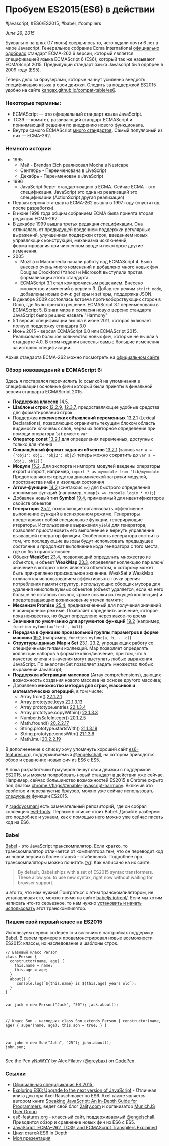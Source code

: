 # Пробуем ES2015(ES6) в действии

#javascript, #ES6/ES2015, #babel, #compilers

_June 29, 2015_

Буквально на днях (17 июня) свершилось то, чего ждали почти 6 лет в мире Javascript. Генеральное собрание Ecma International [официально одобрило](http://www.ecma-international.org/news/index.html) стандарт ECMA-262 6 версии, который является спецификацией языка ECMAScript 6 (ES6), который так же называют ECMAScript 2015. Предыдущий стандарт языка Javascript был одобрен в 2009 году (ES5).

Теперь дело за браузерами, которые начнут усиленно внедрять спецификацию языка в свои движки. Следить за поддержкой ES2015 удобно на сайте [kangax.github.io/compat-table/es6](http://kangax.github.io/compat-table/es6/).

### Некоторые термины:

* ECMAScript — это официальный стандарт языка JavaScript.
* TC39 — комитет, развивающий стандарт ECMAScript и принимающий решения по внедрению нового функционала.
* Внутри самого ECMAScript [много стандартов](http://www.ecma-international.org/publications/standards/Standard.htm). Самый популярный из них — ECMA-262.

### Немного истории

* 1995
    * Май - Brendan Eich реализовал Mocha в Nestcape
    * Сентябрь - Переименована в LiveScript
    * Декабрь - Переименован в JavaScript
* 1996
    * JavaScript берет стандартизацию в ECMA. Сейчас ECMA - это спецификация. JavaScript это одна из реализаций это спецификации (ActionScript другая реализация)
* Первая версия стандарта ECMA-262 вышла в 1997 году (спустя год после разработки).
* В июне 1998 года общим собранием ECMA была принята вторая редакция ECMA-262.
* В декабре 1999 вышла третья редакция спецификации. Она отличалась от предыдущей введением поддержки регулярных выражений, улучшением поддержки строк, введением новых управляющих конструкций, механизма исключений, форматирования при численном вводе и некоторые другие изменения.
* 2005
    * Mozilla и Macromedia начали работу над ECMAScript 4. Было внесено очень много изменений и добавлено много новых фич. Douglas Crockford (Yahoo) и Microsoft выступили против формализации этого стандарта.
    * ECMAScript 3.1 стал компромисным решением. Внесено множество изменений в версию 3. Добавлен режим ```strict mode```, добавлены новые фичи: get'еры и set'еры, поддержка JSON.
* В декабре 2009 состоялась встреча противоборствующих сторон в Осло, где было принято решение. ECMAScript 3.1 переименовали в ECMAScript 5. В знак мира и согласия новую версию стандарта JavaScript было решено назвать "Harmony"
* 5.1 версия cпецификации вышла в июне 2011, которая включает полную поддержку стандарта 3.0
* Июнь 2015 - версия ECMAScript 6.0 или ECMAScript 2015. Реализовано большое количество новых фич, которые не вышли в стандарте 4.0. В этом издании внесены самые большие изменения за историю спецификации.

Архив стандарта ECMA-262 можно посмотреть на [официальном сайте](http://www.ecma-international.org/publications/standards/Ecma-262-arch.htm).

### Обзор нововведений в ECMAScript 6:

Здесь я постарался перечислить (с ссылкой на упоминания в спецификации) основные фичи который были приняты в финальной версии стандарта ECMAScript 2015.

* **Поддержка классов** [14.5](http://www.ecma-international.org/ecma-262/6.0/#sec-class-definitions).
* **Шаблоны строк** [12.2.9](http://www.ecma-international.org/ecma-262/6.0/#sec-template-literals), [12.3.7](http://www.ecma-international.org/ecma-262/6.0/#sec-tagged-templates), предоставляющие удобные средства для форматирования строк.
* Поддержка **лексических объявлений переменных** [13.2.1](http://people.mozilla.org/~jorendorff/es6-draft.html#sec-let-and-const-declarations) (Lexical Declarations), позволяющих ограничить текущим блоком область видимости ключевых слов, через их повторное определение при помощи оператора ```let``` вместо ```var```
* **Оператор const** [13.2.1](http://people.mozilla.org/~jorendorff/es6-draft.html#sec-let-and-const-declarations) для определения переменных, доступных только для чтения
* **Сокращённый формат задания объектов** [13.2.1](http://people.mozilla.org/~jorendorff/es6-draft.html#sec-let-and-const-declarations) (запись ```var a = {'obj1': obj1, 'obj2': obj2}``` теперь можно сократить до ```var a = {obj1, obj2}``` )
* **Модули** [15.2](http://www.ecma-international.org/ecma-262/6.0/#sec-modules). Для экспорта и импорта модулей введены операторы export и import, например, ```import * as mymodule from "lib/mymodule```. Предоставляются средства динамической загрузки модулей, пространства имён и изоляция состояния
* **Arrow-функции** [14.2](http://www.ecma-international.org/ecma-262/6.0/#sec-arrow-function-definitions) (синтаксис ```=>```) для быстрого определения анонимных функций (например, ```x.map(x => console.log(x * x));```)
* Добавлен новый тип **Symbol** [19.4](http://www.ecma-international.org/ecma-262/6.0/#sec-symbol-objects), применимый для идентификаторов свойств объектов
* **Генераторы** [25.2](http://www.ecma-international.org/ecma-262/6.0/#sec-generatorfunction-objects), позволяющие организовать эффективное выполнение функций в асинхронном режиме. Генераторы представляют собой специальные функции, генерирующие итераторы. Использование выражения ```yield``` для генератора, позволяет приостановить его выполнение и вернуть управление вызвавшей генератор функции. Особенность генератора состоит в том, что последующие вызовы будут использовать предыдущее состояние и продолжат выполнение кода генератора с того места, где он был приостановлен
* Объект **WeakSet** [23.4](http://www.ecma-international.org/ecma-262/6.0/#sec-weakset-objects), позволяющий определить множество из объектов, и объект **WeakMap** [23.3](http://www.ecma-international.org/ecma-262/6.0/#sec-weakmap-objects), определяет коллекцию пар ключ/значение в которых ключ является объектом, к которому может быть прикреплено произвольное значение. WeakSet и WeakMap отличаются использованием эффективных с точки зрения потребления памяти структур, использующих сборщик мусора для удаления неиспользуемых объектов (объект удаляется, если на него больше не осталось ссылок, кроме ссылки из текущей коллекции) и предотвращающих возникновение утечек памяти;
* **Механизм Promise** [25.4](http://www.ecma-international.org/ecma-262/6.0/#sec-promise-objects), предназначенный для получения значений в асинхронном режиме. Позволяет определить значение, которое пока неизвестно, но будут определено через какое-то время
* **Значения по умолчанию для аргументов функций** [19.2](http://www.ecma-international.org/ecma-262/6.0/#sec-function-objects) (например, ```function myfunc(a='test', b=1)```)
* **Передача в функцию произвольной группы параметров в форме массива** [19.2](http://www.ecma-international.org/ecma-262/6.0/#sec-function-objects) (например, ```function myfunc(a, b, ...c)```)
* **Cтруктуры данных Map и Set** [23.1](http://www.ecma-international.org/ecma-262/6.0/#sec-map-objects), [23.2](http://www.ecma-international.org/ecma-262/6.0/#sec-set-objects), упрощающих работу со специфичными типами коллекций. Map позволяет определять коллекции наборов в формате ключ/значение, при том, что в качестве ключа и значения могут выступать любые выражения JavaScript. По аналогии Set позволяет задать множество любых выражений JavaScript;
* **Поддержка абстракции массивов** (Array comprehensions), дающих возможность создания нового массива на основе другого массива;
* Добавлено **множество методов для строк, массивов и математических операций**, в том числе:
    * Array.from() [22.1.2.1](http://www.ecma-international.org/ecma-262/6.0/#sec-array.from)
    * Array.prototype.keys [22.1.3.13](http://www.ecma-international.org/ecma-262/6.0/#sec-array.prototype.keys)
    * Array.prototype.entries [22.1.3.4](http://www.ecma-international.org/ecma-262/6.0/#sec-array.prototype.entries)
    * Array.prototype.copyWithin() [22.1.3.3](http://www.ecma-international.org/ecma-262/6.0/#sec-array.prototype.copywithin)
    * Number.isSafeInteger() [20.1.2.5](http://www.ecma-international.org/ecma-262/6.0/#sec-number.issafeinteger)
    * Math.fround() [20.2.2.17](http://www.ecma-international.org/ecma-262/6.0/#sec-math.fround)
    * String.prototype.startsWith() [21.1.3.18](http://www.ecma-international.org/ecma-262/6.0/#sec-string.prototype.startswith)
    * String.prototype.endsWith() [21.1.3.6](http://www.ecma-international.org/ecma-262/6.0/#sec-string.prototype.endswith)
    * Math.imul [20.2.2.19](http://www.ecma-international.org/ecma-262/6.0/#sec-math.imul)

В дополненение к списку хочу упомянуть хороший сайт [es6-features.org](http://es6-features.org/), поддерживаемый  [@engelschall](https://twitter.com/engelschall), на котором приводятся обзор и сравнение новых фич из ES6 c ES5.

А пока разработчики браузеров пишут свои движки с поддержкой ES2015, мы можем попробовать новый стандарт в действии уже сейчас. Например, сейчас большинство возможностей ES2015 в Chrome скрыто под флагом [chrome://flags/#enable-javascript-harmony](chrome://flags/#enable-javascript-harmony). Включив это свойство и перезапустив браузер, можно уже сейчас использовать [следующие](https://github.com/joyent/node/wiki/ES6-%28a.k.a.-Harmony%29-Features-Implemented-in-V8-and-Available-in-Node) функции ES2015.

У [@addyosmani](https://github.com/addyosmani) есть замечательный репозиторий, где он собрал коллекцию [es6-tools](https://github.com/addyosmani/es6-tools).
Первым в списке стоит Babel. Давайте разберем его подробнее и узнаем, как с помощью него можно уже сейчас писать код на ES6.

### Babel

[Babel](https://babeljs.io/) - это JavaScript транскомпилятор. Если кратко, то транскомпилятор отличается от компилятора тем, что он переводит код из новой версии в более старый - стабильный. Подробнее про транскомпиляторы можно почитать [тут](https://en.wikipedia.org/wiki/Source-to-source_compiler). Как написано на их сайте:

> By default, Babel ships with a set of ES2015 syntax transformers. These allow you to use new syntax, right now without waiting for browser support.

и это то, что нам нужно! Поиграться с этим транскомпилятором, не устанавливая его, можно прямо на сайте [babeljs.io/repl/](https://babeljs.io/repl/). Если мы хотим написать что-то серьезное, то нам нужно [установить и начать использовать](https://babeljs.io/docs/setup/) этот транскомпилятор.

### Пишем свой первый класс на ES2015

Используем сервис codepen.io и включим в настройках поддержку Babel. В своем примере я продемонстрировал новые возможности ES2015: классы, их наследование и шаблоны строк.

<div data-height="264" data-theme-id="16380" data-slug-hash="yNpWYY" data-default-tab="js" data-user="greybax" class='codepen'><pre><code>// Базовый класс Person
class Person {
  constructor(name, age) {
    this.name = name;
    this.age = age;
  }
  about() {
     console.log(`${this.name} is ${this.age} years old`);
  }
}

var jack = new Person(&quot;Jack&quot;, &quot;50&quot;);
jack.about();

// Класс Son - наследник
class Son extends Person {
  constructor(name, age) {
    super(name, age);
    this.son = true;
  }
}

var john = new Son(&quot;John&quot;, &quot;25&quot;);
john.about();
john.son;</code></pre>
<p>See the Pen <a href='http://codepen.io/greybax/pen/yNpWYY/'>yNpWYY</a> by Alex Filatov (<a href='http://codepen.io/greybax'>@greybax</a>) on <a href='http://codepen.io'>CodePen</a>.</p>
</div><script async src="//assets.codepen.io/assets/embed/ei.js"></script>

### Ссылки

* [Официальная спецификация ES 2015 ](http://www.ecma-international.org/ecma-262/6.0/).
* [Exploring ES6: Upgrade to the next version of JavaScript](http://exploringjs.com/) - Отличная книга доктора Axel Rauschmayer по ES6. Axel также является автором книги [Speaking JavaScript: An In-Depth Guide for Programmers](http://speakingjs.com/), ведет свой блог [2ality.com](http://www.2ality.com/) и организатор [MunichJS User Group](http://www.munichjs.org/)
* [es6-features.org](http://es6-features.org/) - классный сайт, поддерживаемый [@engelschall](https://twitter.com/engelschall).  Приводится обзор и сравнение новых фич из ES6 c ES5.
* [JavaScript, ECMA–262, TC39, and ECMAScript Transpilers Explained](https://medium.com/innoarchitech-innovation-architecture-technology/javascript-ecma-262-tc39-and-ecmascript-transpilers-explained-adde38701bf7)
* [Цикл статей ES6 In Depth](https://hacks.mozilla.org/category/es6-in-depth/)
* [Моя презентация](http://alfilatov.com/presentations/index)